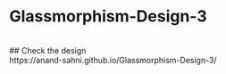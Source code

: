 # Glassmorphism-Design-3
<br/>
## Check the design 
<br/>
https://anand-sahni.github.io/Glassmorphism-Design-3/
